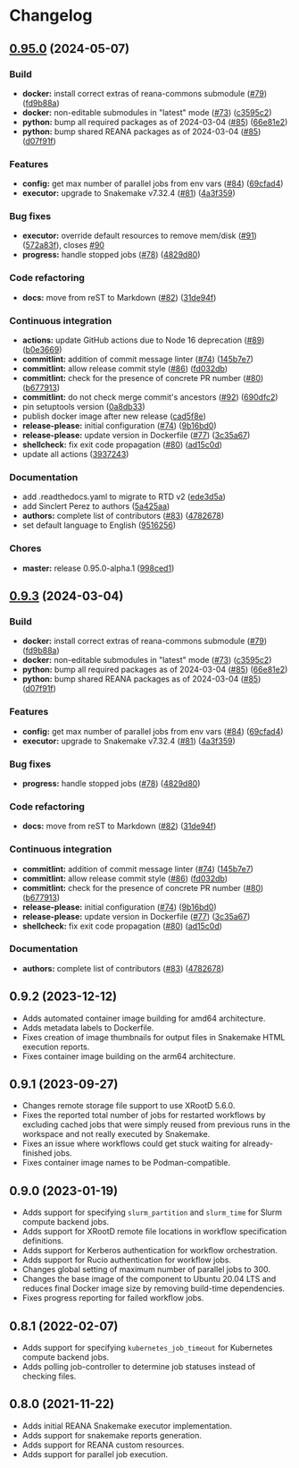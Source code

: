 # Changelog

## [0.95.0](https://github.com/Sinclert/reana-workflow-engine-snakemake/compare/v0.9.3...0.95.0) (2024-05-07)


### Build

* **docker:** install correct extras of reana-commons submodule ([#79](https://github.com/Sinclert/reana-workflow-engine-snakemake/issues/79)) ([fd9b88a](https://github.com/Sinclert/reana-workflow-engine-snakemake/commit/fd9b88a857ba016343d956e42a49b6fbc906f068))
* **docker:** non-editable submodules in "latest" mode ([#73](https://github.com/Sinclert/reana-workflow-engine-snakemake/issues/73)) ([c3595c2](https://github.com/Sinclert/reana-workflow-engine-snakemake/commit/c3595c297e90f74a9215fd76c6d6b5f69d640440))
* **python:** bump all required packages as of 2024-03-04 ([#85](https://github.com/Sinclert/reana-workflow-engine-snakemake/issues/85)) ([66e81e2](https://github.com/Sinclert/reana-workflow-engine-snakemake/commit/66e81e2148ad4ba72099a90dbb556454df3cfc99))
* **python:** bump shared REANA packages as of 2024-03-04 ([#85](https://github.com/Sinclert/reana-workflow-engine-snakemake/issues/85)) ([d07f91f](https://github.com/Sinclert/reana-workflow-engine-snakemake/commit/d07f91f6f725050c681c66ec920727f26db3fdbf))


### Features

* **config:** get max number of parallel jobs from env vars ([#84](https://github.com/Sinclert/reana-workflow-engine-snakemake/issues/84)) ([69cfad4](https://github.com/Sinclert/reana-workflow-engine-snakemake/commit/69cfad460b240e5dbafea42137d891d6fea607a5))
* **executor:** upgrade to Snakemake v7.32.4 ([#81](https://github.com/Sinclert/reana-workflow-engine-snakemake/issues/81)) ([4a3f359](https://github.com/Sinclert/reana-workflow-engine-snakemake/commit/4a3f3592c8dd3f323e81850f5bdfae45ea893825))


### Bug fixes

* **executor:** override default resources to remove mem/disk ([#91](https://github.com/Sinclert/reana-workflow-engine-snakemake/issues/91)) ([572a83f](https://github.com/Sinclert/reana-workflow-engine-snakemake/commit/572a83f5190c7cae95a4607b792f4b6e0c39262c)), closes [#90](https://github.com/Sinclert/reana-workflow-engine-snakemake/issues/90)
* **progress:** handle stopped jobs ([#78](https://github.com/Sinclert/reana-workflow-engine-snakemake/issues/78)) ([4829d80](https://github.com/Sinclert/reana-workflow-engine-snakemake/commit/4829d80a5e03ab5788fb6646bd792a7345abe14a))


### Code refactoring

* **docs:** move from reST to Markdown ([#82](https://github.com/Sinclert/reana-workflow-engine-snakemake/issues/82)) ([31de94f](https://github.com/Sinclert/reana-workflow-engine-snakemake/commit/31de94f79b1955328961d506ce9d8d4efbe7227f))


### Continuous integration

* **actions:** update GitHub actions due to Node 16 deprecation ([#89](https://github.com/Sinclert/reana-workflow-engine-snakemake/issues/89)) ([b0e3669](https://github.com/Sinclert/reana-workflow-engine-snakemake/commit/b0e366922073e359c8b740696179e23d9daa4033))
* **commitlint:** addition of commit message linter ([#74](https://github.com/Sinclert/reana-workflow-engine-snakemake/issues/74)) ([145b7e7](https://github.com/Sinclert/reana-workflow-engine-snakemake/commit/145b7e716a784c340e2ecdca5619b3ed97325b1b))
* **commitlint:** allow release commit style ([#86](https://github.com/Sinclert/reana-workflow-engine-snakemake/issues/86)) ([fd032db](https://github.com/Sinclert/reana-workflow-engine-snakemake/commit/fd032db1605ac1a295a0eac5c32799707d78cd6b))
* **commitlint:** check for the presence of concrete PR number ([#80](https://github.com/Sinclert/reana-workflow-engine-snakemake/issues/80)) ([b677913](https://github.com/Sinclert/reana-workflow-engine-snakemake/commit/b677913aef2df090103d461bc71dc2cde42b4212))
* **commitlint:** do not check merge commit's ancestors ([#92](https://github.com/Sinclert/reana-workflow-engine-snakemake/issues/92)) ([690dfc2](https://github.com/Sinclert/reana-workflow-engine-snakemake/commit/690dfc2668aea85549e6dbaad131e15afb1ecb21))
* pin setuptools version ([0a8db33](https://github.com/Sinclert/reana-workflow-engine-snakemake/commit/0a8db33f0ff7bf92d7fff48b0fd085fd615d903c))
* publish docker image after new release ([cad5f8e](https://github.com/Sinclert/reana-workflow-engine-snakemake/commit/cad5f8e25129ec3dc02d51ee42e0fa0250270e83))
* **release-please:** initial configuration ([#74](https://github.com/Sinclert/reana-workflow-engine-snakemake/issues/74)) ([9b16bd0](https://github.com/Sinclert/reana-workflow-engine-snakemake/commit/9b16bd052903be4a8c567b2e71f7b56a601982b4))
* **release-please:** update version in Dockerfile ([#77](https://github.com/Sinclert/reana-workflow-engine-snakemake/issues/77)) ([3c35a67](https://github.com/Sinclert/reana-workflow-engine-snakemake/commit/3c35a67db7c181e23f28fda6152f40c8251f9b74))
* **shellcheck:** fix exit code propagation ([#80](https://github.com/Sinclert/reana-workflow-engine-snakemake/issues/80)) ([ad15c0d](https://github.com/Sinclert/reana-workflow-engine-snakemake/commit/ad15c0d0e2020fd874a9eed5c4b36e320129b9eb))
* update all actions ([3937243](https://github.com/Sinclert/reana-workflow-engine-snakemake/commit/39372430e440600851a770977dcb7656489c3eb9))


### Documentation

* add .readthedocs.yaml to migrate to RTD v2 ([ede3d5a](https://github.com/Sinclert/reana-workflow-engine-snakemake/commit/ede3d5ae2d1bff2a9ae5d2aabe086d8e4687e8c7))
* add Sinclert Perez to authors ([5a425aa](https://github.com/Sinclert/reana-workflow-engine-snakemake/commit/5a425aab61891e425d8e8018e2bcd78a10bffc3f))
* **authors:** complete list of contributors ([#83](https://github.com/Sinclert/reana-workflow-engine-snakemake/issues/83)) ([4782678](https://github.com/Sinclert/reana-workflow-engine-snakemake/commit/478267864a20da6ab4d7f99be5592fcf19a20ca1))
* set default language to English ([9516256](https://github.com/Sinclert/reana-workflow-engine-snakemake/commit/9516256801335774995b99d9ae04d6bba73a8f35))


### Chores

* **master:** release 0.95.0-alpha.1 ([998ced1](https://github.com/Sinclert/reana-workflow-engine-snakemake/commit/998ced1869aabad2c37fe7a1c3f32cc6eb4b58f1))

## [0.9.3](https://github.com/reanahub/reana-workflow-engine-snakemake/compare/0.9.2...0.9.3) (2024-03-04)


### Build

* **docker:** install correct extras of reana-commons submodule ([#79](https://github.com/reanahub/reana-workflow-engine-snakemake/issues/79)) ([fd9b88a](https://github.com/reanahub/reana-workflow-engine-snakemake/commit/fd9b88a857ba016343d956e42a49b6fbc906f068))
* **docker:** non-editable submodules in "latest" mode ([#73](https://github.com/reanahub/reana-workflow-engine-snakemake/issues/73)) ([c3595c2](https://github.com/reanahub/reana-workflow-engine-snakemake/commit/c3595c297e90f74a9215fd76c6d6b5f69d640440))
* **python:** bump all required packages as of 2024-03-04 ([#85](https://github.com/reanahub/reana-workflow-engine-snakemake/issues/85)) ([66e81e2](https://github.com/reanahub/reana-workflow-engine-snakemake/commit/66e81e2148ad4ba72099a90dbb556454df3cfc99))
* **python:** bump shared REANA packages as of 2024-03-04 ([#85](https://github.com/reanahub/reana-workflow-engine-snakemake/issues/85)) ([d07f91f](https://github.com/reanahub/reana-workflow-engine-snakemake/commit/d07f91f6f725050c681c66ec920727f26db3fdbf))


### Features

* **config:** get max number of parallel jobs from env vars ([#84](https://github.com/reanahub/reana-workflow-engine-snakemake/issues/84)) ([69cfad4](https://github.com/reanahub/reana-workflow-engine-snakemake/commit/69cfad460b240e5dbafea42137d891d6fea607a5))
* **executor:** upgrade to Snakemake v7.32.4 ([#81](https://github.com/reanahub/reana-workflow-engine-snakemake/issues/81)) ([4a3f359](https://github.com/reanahub/reana-workflow-engine-snakemake/commit/4a3f3592c8dd3f323e81850f5bdfae45ea893825))


### Bug fixes

* **progress:** handle stopped jobs ([#78](https://github.com/reanahub/reana-workflow-engine-snakemake/issues/78)) ([4829d80](https://github.com/reanahub/reana-workflow-engine-snakemake/commit/4829d80a5e03ab5788fb6646bd792a7345abe14a))


### Code refactoring

* **docs:** move from reST to Markdown ([#82](https://github.com/reanahub/reana-workflow-engine-snakemake/issues/82)) ([31de94f](https://github.com/reanahub/reana-workflow-engine-snakemake/commit/31de94f79b1955328961d506ce9d8d4efbe7227f))


### Continuous integration

* **commitlint:** addition of commit message linter ([#74](https://github.com/reanahub/reana-workflow-engine-snakemake/issues/74)) ([145b7e7](https://github.com/reanahub/reana-workflow-engine-snakemake/commit/145b7e716a784c340e2ecdca5619b3ed97325b1b))
* **commitlint:** allow release commit style ([#86](https://github.com/reanahub/reana-workflow-engine-snakemake/issues/86)) ([fd032db](https://github.com/reanahub/reana-workflow-engine-snakemake/commit/fd032db1605ac1a295a0eac5c32799707d78cd6b))
* **commitlint:** check for the presence of concrete PR number ([#80](https://github.com/reanahub/reana-workflow-engine-snakemake/issues/80)) ([b677913](https://github.com/reanahub/reana-workflow-engine-snakemake/commit/b677913aef2df090103d461bc71dc2cde42b4212))
* **release-please:** initial configuration ([#74](https://github.com/reanahub/reana-workflow-engine-snakemake/issues/74)) ([9b16bd0](https://github.com/reanahub/reana-workflow-engine-snakemake/commit/9b16bd052903be4a8c567b2e71f7b56a601982b4))
* **release-please:** update version in Dockerfile ([#77](https://github.com/reanahub/reana-workflow-engine-snakemake/issues/77)) ([3c35a67](https://github.com/reanahub/reana-workflow-engine-snakemake/commit/3c35a67db7c181e23f28fda6152f40c8251f9b74))
* **shellcheck:** fix exit code propagation ([#80](https://github.com/reanahub/reana-workflow-engine-snakemake/issues/80)) ([ad15c0d](https://github.com/reanahub/reana-workflow-engine-snakemake/commit/ad15c0d0e2020fd874a9eed5c4b36e320129b9eb))


### Documentation

* **authors:** complete list of contributors ([#83](https://github.com/reanahub/reana-workflow-engine-snakemake/issues/83)) ([4782678](https://github.com/reanahub/reana-workflow-engine-snakemake/commit/478267864a20da6ab4d7f99be5592fcf19a20ca1))

## 0.9.2 (2023-12-12)

- Adds automated container image building for amd64 architecture.
- Adds metadata labels to Dockerfile.
- Fixes creation of image thumbnails for output files in Snakemake HTML execution reports.
- Fixes container image building on the arm64 architecture.

## 0.9.1 (2023-09-27)

- Changes remote storage file support to use XRootD 5.6.0.
- Fixes the reported total number of jobs for restarted workflows by excluding cached jobs that were simply reused from previous runs in the workspace and not really executed by Snakemake.
- Fixes an issue where workflows could get stuck waiting for already-finished jobs.
- Fixes container image names to be Podman-compatible.

## 0.9.0 (2023-01-19)

- Adds support for specifying `slurm_partition` and `slurm_time` for Slurm compute backend jobs.
- Adds support for XRootD remote file locations in workflow specification definitions.
- Adds support for Kerberos authentication for workflow orchestration.
- Adds support for Rucio authentication for workflow jobs.
- Changes global setting of maximum number of parallel jobs to 300.
- Changes the base image of the component to Ubuntu 20.04 LTS and reduces final Docker image size by removing build-time dependencies.
- Fixes progress reporting for failed workflow jobs.

## 0.8.1 (2022-02-07)

- Adds support for specifying `kubernetes_job_timeout` for Kubernetes compute backend jobs.
- Adds polling job-controller to determine job statuses instead of checking files.

## 0.8.0 (2021-11-22)

- Adds initial REANA Snakemake executor implementation.
- Adds support for snakemake reports generation.
- Adds support for REANA custom resources.
- Adds support for parallel job execution.
